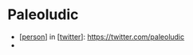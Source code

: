 # Paleoludic
- [[person]] in [[twitter]]: https://twitter.com/paleoludic
- 

[//begin]: # "Autogenerated link references for markdown compatibility"
[person]: person "Person"
[twitter]: twitter "Twitter"
[//end]: # "Autogenerated link references"